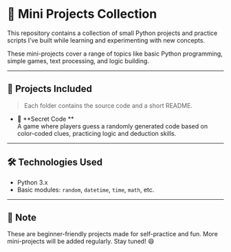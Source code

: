 # 🧪 Mini Projects Collection

This repository contains a collection of small Python projects and practice scripts I’ve built while learning and experimenting with new concepts.

These mini-projects cover a range of topics like basic Python programming, simple games, text processing, and logic building.

---

## 📁 Projects Included

> Each folder contains the source code and a short README.

- 🔐 **Secret Code **  
  A game where players guess a randomly generated code based on color-coded clues, practicing logic and deduction skills.
  
---

## 🛠 Technologies Used

- Python 3.x
- Basic modules: `random`, `datetime`, `time`, `math`, etc.

---

## 📌 Note

These are beginner-friendly projects made for self-practice and fun.
More mini-projects will be added regularly. Stay tuned! 😄

